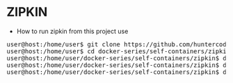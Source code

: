 # ZIPKIN

- How to run zipkin from this project use

<pre>
user@host:/home/user$ git clone https://github.com/huntercodexs/docker-series.git .
user@host:/home/user$ cd docker-series/self-containers/zipkin
user@host:/home/user/docker-series/self-containers/zipkin$ docker network create open_network
user@host:/home/user/docker-series/self-containers/zipkin$ docker-compose up --build
user@host:/home/user/docker-series/self-containers/zipkin$ docker-compose start
</pre>
